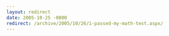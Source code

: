 ```yaml
---
layout: redirect
date: 2005-10-25 -0800
redirect: /archive/2005/10/26/i-passed-my-math-test.aspx/
---
```

